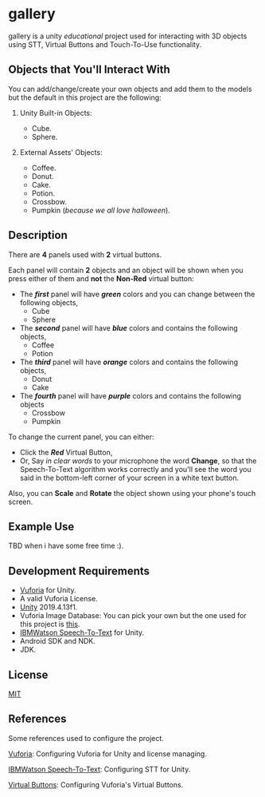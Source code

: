 # gallery

gallery is a unity *educational* project used for interacting with 3D objects using STT, Virtual Buttons and Touch-To-Use functionality.

## Objects that You'll Interact With

You can add/change/create your own objects and add them to the models but the default in this project are the following:

1. Unity Built-in Objects:
   * Cube.
   * Sphere.  
   
2. External Assets' Objects:
   * Coffee.
   * Donut.   
   * Cake.
   * Potion.   
   * Crossbow.
   * Pumpkin (_because we all love halloween_).
 
## Description
There are **4** panels used with **2** virtual buttons.

Each panel will contain **2** objects and an object will be shown when you press either of them and **not** the **Non-Red** virtual button:

   * The _**first**_ panel will have _**green**_ colors and you can change between the following objects,
      - Cube
      - Sphere
   * The _**second**_ panel will have _**blue**_ colors and contains the following objects,
      - Coffee
      - Potion
   * The _**third**_ panel will have _**orange**_ colors and contains the following objects,
      - Donut
      - Cake
   * The _**fourth**_ panel will have _**purple**_ colors and contains the following objects
      - Crossbow
      - Pumpkin

To change the current panel, you can either: 

   * Click the _**Red**_ Virtual Button,
   * Or, Say _in clear words_ to your microphone the word **Change**, so that the Speech-To-Text algorithm works correctly and you'll see the word you said in the bottom-left corner of your screen in a white text button.
   
Also, you can **Scale** and **Rotate** the object shown using your phone's touch screen.

## Example Use
TBD when i have some free time :).

## Development Requirements
- [Vuforia](https://developer.vuforia.com/downloads/sdk) for Unity.
- A valid Vuforia License.
- [Unity](https://unity3d.com/unity/whats-new/2019.4.13) 2019.4.13f1.
- Vuforia Image Database: You can pick your own but the one used for this project is [this](https://github.com/othub/gallery/blob/master/Assets/Images/cq5dam.web.1280.1280.jpeg). 
- [IBMWatson Speech-To-Text](https://github.com/watson-developer-cloud/unity-sdk) for Unity.
- Android SDK and NDK. 
- JDK. 

## License
[MIT](https://choosealicense.com/licenses/mit/)

## References
Some references used to configure the project.

[Vuforia](https://www.youtube.com/watch?v=ETAnttef7Zw): Configuring Vuforia for Unity and license managing.

[IBMWatson Speech-To-Text](https://github.com/watson-developer-cloud/unity-sdk): Configuring STT for Unity.

[Virtual Buttons](https://www.youtube.com/watch?v=Fgd21lbhikU): Configuring Vuforia's Virtual Buttons.
